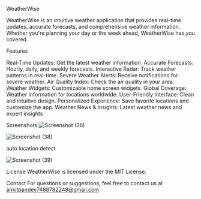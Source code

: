 WeatherWise


WeatherWise is an intuitive weather application that provides real-time updates, accurate forecasts, and comprehensive weather information. Whether you're planning your day or the week ahead, WeatherWise has you covered.


Features


   Real-Time Updates: Get the latest weather information.
 Accurate Forecasts: Hourly, daily, and weekly forecasts.
 Interactive Radar: Track weather patterns in real-time.
 Severe Weather Alerts: Receive notifications for severe weather.
 Air Quality Index: Check the air quality in your area.
 Weather Widgets: Customizable home screen widgets.
 Global Coverage: Weather information for locations worldwide.
 User-Friendly Interface: Clean and intuitive design.
 Personalized Experience: Save favorite locations and customize the app.
 Weather News & Insights: Latest weather news and expert insights

  Screenshots
  ![Screenshot (36)](https://github.com/user-attachments/assets/acb717cd-e7d6-4df0-8317-ef807e59e7c8)

![Screenshot (38)](https://github.com/user-attachments/assets/4c67aef9-493b-41f2-b139-759ea17a2e2a)

auto location detect

![Screenshot (39)](https://github.com/user-attachments/assets/b59cbc04-8de1-428a-baa7-dc73a8a56430)


  



  License
       WeatherWise is licensed under the MIT License.



 Contact
  For questions or suggestions, feel free to contact us at ankitpandey7488782248@gmail.com

